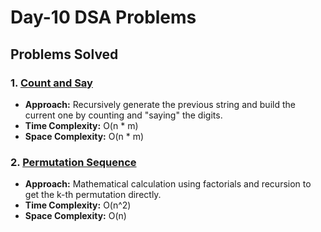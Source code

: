 # Day-10 DSA Problems

## Problems Solved

### 1. [Count and Say](https://leetcode.com/problems/count-and-say/)
- **Approach:** Recursively generate the previous string and build the current one by counting and "saying" the digits.
- **Time Complexity:** O(n * m)
- **Space Complexity:** O(n * m)

### 2. [Permutation Sequence](https://leetcode.com/problems/permutation-sequence/)
- **Approach:** Mathematical calculation using factorials and recursion to get the k-th permutation directly.
- **Time Complexity:** O(n^2)
- **Space Complexity:** O(n)
